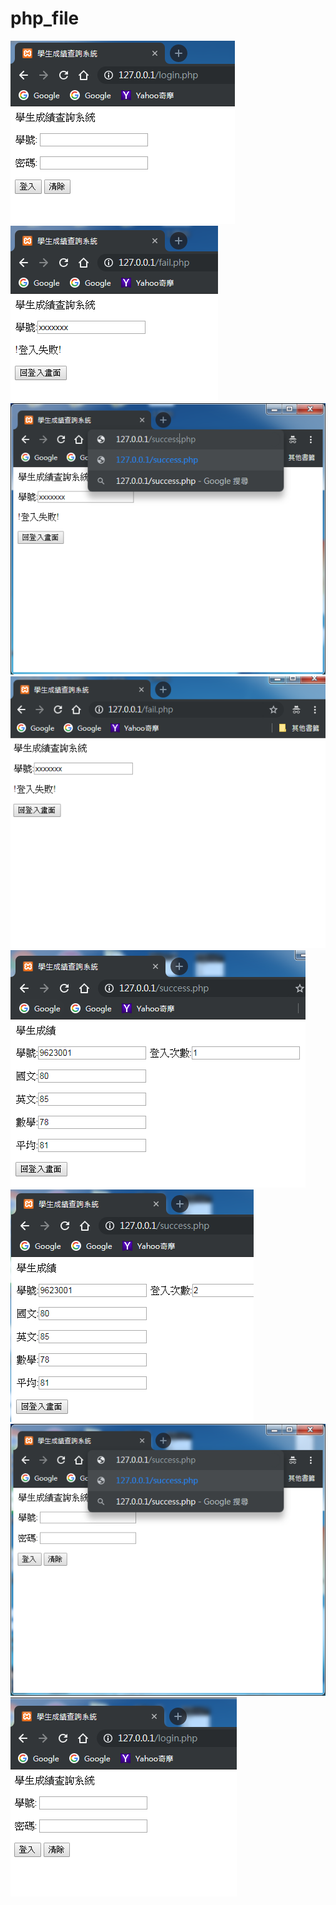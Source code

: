 # php_file
![1](/1.png)
<br />
![2](/2.png)
<br />
![3](/3.png)
<br />
![4](/4.png)
<br />
![5](/5.png)
<br />
![6](/6.png)
<br />
![7](/7.png)
<br />
![8](/8.png)
